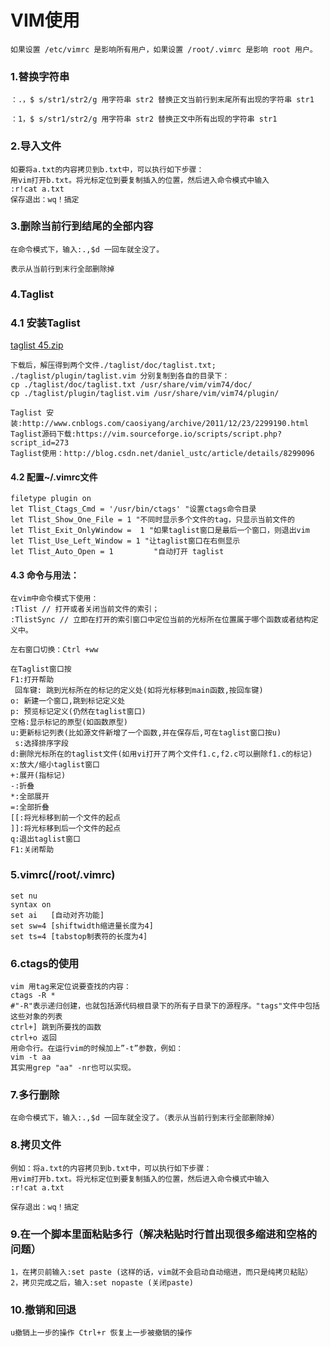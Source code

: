 # VIM使用

	如果设置 /etc/vimrc 是影响所有用户，如果设置 /root/.vimrc 是影响 root 用户。

### 1.替换字符串

	：.，$ s/str1/str2/g 用字符串 str2 替换正文当前行到末尾所有出现的字符串 str1 
	 
	：1，$ s/str1/str2/g 用字符串 str2 替换正文中所有出现的字符串 str1 

### 2.导入文件

	如要将a.txt的内容拷贝到b.txt中，可以执行如下步骤：
	用vim打开b.txt。将光标定位到要复制插入的位置，然后进入命令模式中输入
	:r!cat a.txt
	保存退出：wq！搞定

### 3.删除当前行到结尾的全部内容

	在命令模式下，输入:.,$d 一回车就全没了。
	
	表示从当前行到末行全部删除掉

### 4.Taglist

### 4.1 安装Taglist
[taglist 45.zip](http://www.vim.org/scripts/download_script.php?src_id=7701)

	下载后，解压得到两个文件./taglist/doc/taglist.txt; ./taglist/plugin/taglist.vim 分别复制到各自的目录下：
	cp ./taglist/doc/taglist.txt /usr/share/vim/vim74/doc/
	cp ./taglist/plugin/taglist.vim /usr/share/vim/vim74/plugin/

	Taglist 安装:http://www.cnblogs.com/caosiyang/archive/2011/12/23/2299190.html
	Taglist源码下载:https://vim.sourceforge.io/scripts/script.php?script_id=273
	Taglist使用：http://blog.csdn.net/daniel_ustc/article/details/8299096

#### 4.2 配置~/.vimrc文件
	filetype plugin on 
	let Tlist_Ctags_Cmd = '/usr/bin/ctags' "设置ctags命令目录
	let Tlist_Show_One_File = 1 "不同时显示多个文件的tag，只显示当前文件的 
	let Tlist_Exit_OnlyWindow =  1 "如果taglist窗口是最后一个窗口，则退出vim 
	let Tlist_Use_Left_Window = 1 "让taglist窗口在右侧显示
	let Tlist_Auto_Open = 1 		"自动打开 taglist

#### 4.3 命令与用法：

	在vim中命令模式下使用：
	:Tlist // 打开或者关闭当前文件的索引；
	:TlistSync // 立即在打开的索引窗口中定位当前的光标所在位置属于哪个函数或者结构定义中。

	左右窗口切换：Ctrl +ww

	在Taglist窗口按
	F1:打开帮助
	 回车键: 跳到光标所在的标记的定义处(如将光标移到main函数,按回车键)
	o: 新建一个窗口,跳到标记定义处
	p: 预览标记定义(仍然在taglist窗口)
	空格:显示标记的原型(如函数原型)
	u:更新标记列表(比如源文件新增了一个函数,并在保存后,可在taglist窗口按u)
	 s:选择排序字段
	d:删除光标所在的taglist文件(如用vi打开了两个文件f1.c,f2.c可以删除f1.c的标记)
	x:放大/缩小taglist窗口
	+:展开(指标记)
	-:折叠
	*:全部展开
	=:全部折叠
	[[:将光标移到前一个文件的起点
	]]:将光标移到后一个文件的起点
	q:退出taglist窗口
	F1:关闭帮助


	
### 5.vimrc(/root/.vimrc)

	set nu
	syntax on
	set ai   [自动对齐功能]
	set sw=4 [shiftwidth缩进量长度为4]
	set ts=4 [tabstop制表符的长度为4]

### 6.ctags的使用

	vim 用tag来定位说要查找的内容：
	ctags -R *
	#"-R"表示递归创建，也就包括源代码根目录下的所有子目录下的源程序。"tags"文件中包括这些对象的列表
	ctrl+] 跳到所要找的函数
	ctrl+o 返回
	用命令行。在运行vim的时候加上”-t”参数，例如：
	vim -t aa
	其实用grep "aa" -nr也可以实现。

### 7.多行删除

	在命令模式下，输入:.,$d 一回车就全没了。（表示从当前行到末行全部删除掉）

### 8.拷贝文件
	
	例如：将a.txt的内容拷贝到b.txt中，可以执行如下步骤：
	用vim打开b.txt。将光标定位到要复制插入的位置，然后进入命令模式中输入
	:r!cat a.txt
	
	保存退出：wq！搞定

### 9.在一个脚本里面粘贴多行（解决粘贴时行首出现很多缩进和空格的问题）

	1，在拷贝前输入:set paste (这样的话，vim就不会启动自动缩进，而只是纯拷贝粘贴）
	2，拷贝完成之后，输入:set nopaste (关闭paste)

### 10.撤销和回退

	u撤销上一步的操作 Ctrl+r 恢复上一步被撤销的操作